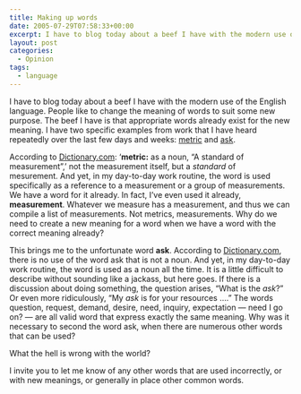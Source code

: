 ```yaml
---
title: Making up words
date: 2005-07-29T07:58:33+00:00
excerpt: I have to blog today about a beef I have with the modern use of the English language. People like to change the meaning
layout: post
categories:
  - Opinion
tags:
  - language
---
```

I have to blog today about a beef I have with the modern use of the English language. People like to change the meaning of words to suit some new purpose. The beef I have is that appropriate words already exist for the new meaning. I have two specific examples from work that I have heard repeatedly over the last few days and weeks: [metric](http://dictionary.reference.com/search?q=metric) and [ask](http://dictionary.reference.com/search?q=ask).

According to [Dictionary.com](http://www.dictionary.com): ‘**metric:** as a noun, &#8220;A standard of measurement&#8221;,’ not the measurement itself, but a _standard_ of mesurement. And yet, in my day-to-day work routine, the word is used specifically as a reference to a measurement or a group of measurements. We have a word for it already. In fact, I&#8217;ve even used it already, **measurement**. Whatever we measure has a measurement, and thus we can compile a list of measurements. Not metrics, measurements. Why do we need to create a new meaning for a word when we have a word with the correct meaning already?

This brings me to the unfortunate word **ask**. According to [Dictionary.com](http://www.dictionary.com), there is no use of the word ask that is not a noun. And yet, in my day-to-day work routine, the word is used as a noun all the time. It is a little difficult to describe without sounding like a jackass, but here goes. If there is a discussion about doing something, the question arises, &#8220;What is the _ask_?&#8221; Or even more ridiculously, &#8220;My _ask_ is for your resources &#8230;.&#8221; The words question, request, demand, desire, need, inquiry, expectation &#8212; need I go on? &#8212; are all valid word that express exactly the same meaning. Why was it necessary to second the word ask, when there are numerous other words that can be used?

What the hell is wrong with the world?

I invite you to let me know of any other words that are used incorrectly, or with new meanings, or generally in place other common words.